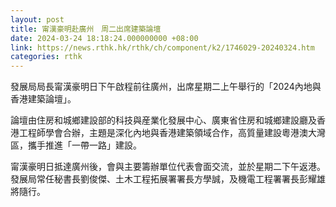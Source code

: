 ```yaml
---
layout: post
title: 甯漢豪明赴廣州　周二出席建築論壇
date: 2024-03-24 18:18:24.000000000 +08:00
link: https://news.rthk.hk/rthk/ch/component/k2/1746029-20240324.htm
categories: rthk
---
```


發展局局長甯漢豪明日下午啟程前往廣州，出席星期二上午舉行的「2024內地與香港建築論壇」。

論壇由住房和城鄉建設部的科技與産業化發展中心、廣東省住房和城鄉建設廳及香港工程師學會合辦，主題是深化內地與香港建築領域合作，高質量建設粵港澳大灣區，攜手推進「一帶一路」建設。

甯漢豪明日抵達廣州後，會與主要籌辦單位代表會面交流，並於星期二下午返港。發展局常任秘書長劉俊傑、土木工程拓展署署長方學誠，及機電工程署署長彭耀雄將隨行。
